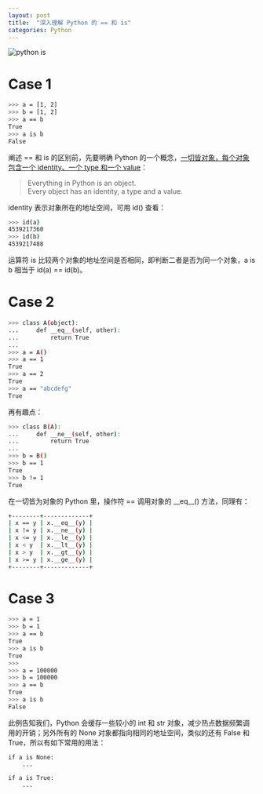```yaml
---
layout: post
title:  "深入理解 Python 的 == 和 is"
categories: Python
---
```


![python is](http://7xp2eu.com1.z0.glb.clouddn.com/pythonis%3D%3D.png)

# Case 1

~~~ bash
>>> a = [1, 2]
>>> b = [1, 2]
>>> a == b
True
>>> a is b
False
~~~

阐述 == 和 is 的区别前，先要明确 Python 的一个概念，[一切皆对象，每个对象包含一个 identity、一个 type 和一个 value](https://docs.python.org/2/reference/datamodel.html#objects-values-and-types)：

> Everything in Python is an object.    
> Every object has an identity, a type and a value.

identity 表示对象所在的地址空间，可用 id() 查看：

~~~ bash
>>> id(a)
4539217360
>>> id(b)
4539217488
~~~

运算符 is 比较两个对象的地址空间是否相同，即判断二者是否为同一个对象，a is b 相当于 id(a) == id(b)。

# Case 2

~~~ bash
>>> class A(object):
...     def __eq__(self, other):
...         return True
...
>>> a = A()
>>> a == 1
True
>>> a == 2
True
>>> a == "abcdefg"
True
~~~

再有趣点：

~~~ bash
>>> class B(A):
...     def __ne__(self, other):
...         return True
...
>>> b = B()
>>> b == 1
True
>>> b != 1
True
~~~

在一切皆为对象的 Python 里，操作符 == 调用对象的 \_\_eq\_\_() 方法，同理有：

~~~ bash
+--------+-------------+
| x == y | x.__eq__(y) |
| x != y | x.__ne__(y) |
| x <= y | x.__le__(y) |
| x < y  | x.__lt__(y) |
| x > y  | x.__gt__(y) |
| x >= y | x.__ge__(y) |
+--------+-------------+
~~~

# Case 3

~~~ bash
>>> a = 1
>>> b = 1
>>> a == b
True
>>> a is b
True
>>>
>>> a = 100000
>>> b = 100000
>>> a == b
True
>>> a is b
False
~~~

此例告知我们，Python 会缓存一些较小的 int 和 str 对象，减少热点数据频繁调用的开销；另外所有的 None 对象都指向相同的地址空间，类似的还有 False 和 True，所以有如下常用的用法：

~~~
if a is None:
    ...

if a is True:
    ...
~~~
